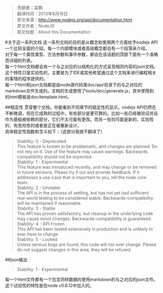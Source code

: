 > 贡献者：梁鹏  
> 翻译时间：2013年8月16日  
> 原文来源：http://www.nodejs.org/api/documentation.html  
> 原文作者：NodeJS  
> 原文标题：About this Documentation  

#关于这一系列文档
这一系列文档的目的是从概念和使用两个方面给予nodejs API一个比较全面的介绍。每一个内部模块或者高级概念都会有一个段落来介绍。  
对于每一个属性类型、方法参数和事件参数，都会在该话题的顶部下面有一个准确而详细的列表。  
每一个html文档都会有一个与之对应的以结构化的方式呈现相同内容的json文档。这个特性只是实验性的，主要是为了IDE或其他希望通过这个文档来进行编程相关的事情的程序提供的。  
每一个html和json文档都是由node源代码里doc/api/目录下的与之对应的markdown文件生成的。文档的生成使用了tools/doc/generate.js，其中使用到的html模板是doc/template.html。

##稳定性
贯穿整个文档，你能看到不同章节的稳定性的显示。nodejs API仍然在不断微调，但在它成熟的过程中，有些部分是更可靠的。比如一些已经被验证并且作为基础被依赖的部分，它们不太可能有更改。而另一些则可能是新的、实验性的、有危险性的或者是正在被重新设计。  
具体稳定性指数和含义如下：（这部分我就不翻译了）

> Stability: 0 - Deprecated  
> This feature is known to be problematic, and changes are planned. Do not rely on it. Use of the feature may cause warnings. Backwards compatibility should not be expected.  
> Stability: 1 - Experimental  
> This feature was introduced recently, and may change or be removed in future versions. Please try it out and provide feedback. If it addresses a use-case that is important to you, tell the node core team.  
> Stability: 2 - Unstable  
> The API is in the process of settling, but has not yet had sufficient real-world testing to be considered stable. Backwards-compatibility will be maintained if reasonable.  
> Stability: 3 - Stable  
> The API has proven satisfactory, but cleanup in the underlying code may cause minor changes. Backwards-compatibility is guaranteed.  
> Stability: 4 - API Frozen  
> This API has been tested extensively in production and is unlikely to ever have to change.  
> Stability: 5 - Locked  
> Unless serious bugs are found, this code will not ever change. Please do not suggest changes in this area; they will be refused.  

##json输出
> Stability: 1 - Experimental

每一个html文件都有一个包含同样数据的使用markdown的与之对应的json文件。  
这个试验性的特性是在node v0.6.12中加入的。

